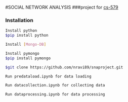 #SOCIAL NETWORK ANALYSIS
###project for [cs-579] 

### Installation
```sh
Install python
$pip install python

Install [Mongo-DB]

Install pymongo
$pip install pymongo

$git clone https://github.com/nravi89/snaproject.git

Run predataload.ipynb for data loading

Run datacollection.ipynb for collecting data

Run dataprocessing.ipynb for data processing
```



[cs-579]:https://github.com/iit-cs579/main/tree/master/project
[Mongo-DB]:http://docs.mongodb.org/manual/installation/
